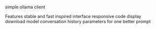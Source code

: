 simple ollama client


Features 
stable and fast
inspired interface
responsive
code display
download model
conversation history
parameters for one better prompt